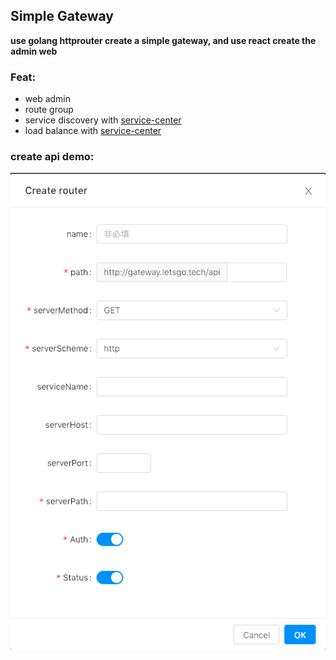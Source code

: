 ## Simple Gateway

**use golang httprouter create a simple gateway, and use react create the admin web**

### Feat:
* web admin
* route group
* service discovery with [service-center](https://github.com/cyjme/service-center)
* load balance with [service-center](https://github.com/cyjme/service-center)

### create api demo:

![img](https://raw.githubusercontent.com/cyjme/simple-gateway/master/resources/simple-gateway-create-router.png?raw=true)

